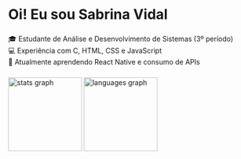 <h1 align="left">Oi! Eu sou Sabrina Vidal</h1>

###

<p align="left">🎓 Estudante de Análise e Desenvolvimento de Sistemas (3º período)  <br>💻 Experiência com C, HTML, CSS e JavaScript  <br>🚀 Atualmente aprendendo React Native e consumo de APIs</p>

###

<div align="left">
  <img src="https://github-readme-stats.vercel.app/api?username=binnahv&hide_title=false&hide_rank=false&show_icons=true&include_all_commits=true&count_private=true&disable_animations=false&theme=github_dark&locale=en&hide_border=false&order=1" height="150" alt="stats graph"  />
  <img src="https://github-readme-stats.vercel.app/api/top-langs?username=binnahv&locale=en&hide_title=false&layout=compact&card_width=320&langs_count=5&theme=github_dark&hide_border=false&order=2" height="150" alt="languages graph"  />
</div>

###
